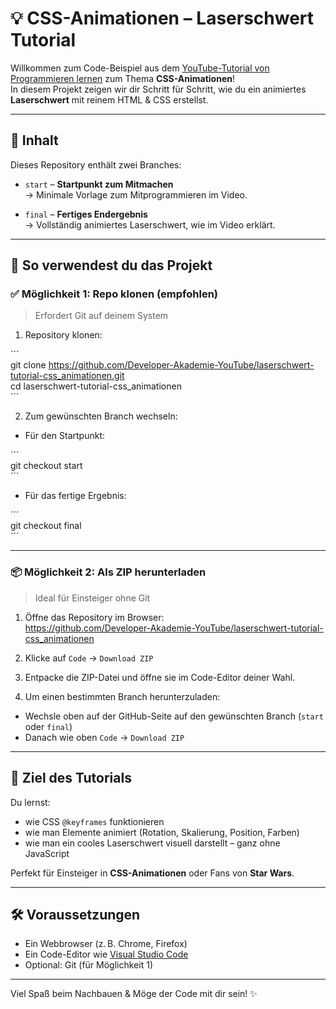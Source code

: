 # 💡 CSS-Animationen – Laserschwert Tutorial

Willkommen zum Code-Beispiel aus dem [YouTube-Tutorial von Programmieren lernen](https://www.youtube.com/Programmierenlernen) zum Thema **CSS-Animationen**!  
In diesem Projekt zeigen wir dir Schritt für Schritt, wie du ein animiertes **Laserschwert** mit reinem HTML & CSS erstellst.

---

## 📁 Inhalt

Dieses Repository enthält zwei Branches:

- `start` – **Startpunkt zum Mitmachen**  
  → Minimale Vorlage zum Mitprogrammieren im Video.

- `final` – **Fertiges Endergebnis**  
  → Vollständig animiertes Laserschwert, wie im Video erklärt.

---

## 🚀 So verwendest du das Projekt

### ✅ Möglichkeit 1: Repo klonen (empfohlen)

> Erfordert Git auf deinem System

1. Repository klonen:

´´´  
git clone https://github.com/Developer-Akademie-YouTube/laserschwert-tutorial-css_animationen.git  
cd laserschwert-tutorial-css_animationen  
´´´

2. Zum gewünschten Branch wechseln:

- Für den Startpunkt:

´´´  
git checkout start  
´´´

- Für das fertige Ergebnis:

´´´  
git checkout final  
´´´

---

### 📦 Möglichkeit 2: Als ZIP herunterladen

> Ideal für Einsteiger ohne Git

1. Öffne das Repository im Browser:  
   https://github.com/Developer-Akademie-YouTube/laserschwert-tutorial-css_animationen

2. Klicke auf `Code` → `Download ZIP`

3. Entpacke die ZIP-Datei und öffne sie im Code-Editor deiner Wahl.

4. Um einen bestimmten Branch herunterzuladen:

- Wechsle oben auf der GitHub-Seite auf den gewünschten Branch (`start` oder `final`)  
- Danach wie oben `Code` → `Download ZIP`

---

## 🎯 Ziel des Tutorials

Du lernst:

- wie CSS `@keyframes` funktionieren  
- wie man Elemente animiert (Rotation, Skalierung, Position, Farben)  
- wie man ein cooles Laserschwert visuell darstellt – ganz ohne JavaScript  

Perfekt für Einsteiger in **CSS-Animationen** oder Fans von **Star Wars**.

---


## 🛠 Voraussetzungen

- Ein Webbrowser (z. B. Chrome, Firefox)  
- Ein Code-Editor wie [Visual Studio Code](https://code.visualstudio.com/)  
- Optional: Git (für Möglichkeit 1)

---

Viel Spaß beim Nachbauen & Möge der Code mit dir sein! ✨
